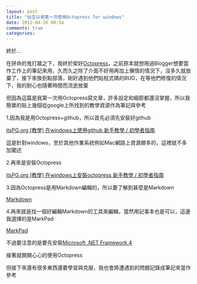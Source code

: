 ```yaml
---
layout: post
title: "出生以來第一次使用Octopress for windows"
date: 2012-04-26 00:54
comments: true
categories: 
---
```

終於...

在拼命的鬼打牆之下，我終於架好<a href="http://octopress.org/" target="_blank">Octopress</a>，之前原本就想用過Blogger想要當作工作上的筆記來用，久而久之除了介面不好用再加上懶惰的情況下，沒多久就放棄了，接下來換到點部落，剛好遇到他們貼程式碼的BUG，在等他們修復的情況下，我的耐心也隨著時間而流逝放棄

但因為這篇是我第一次用Octopress寫文章，許多設定和細節都還沒掌握，所以我簡單的貼上幾個從google上所找到的教學資源作為筆記與參考

1.因為我是用Octopress+github，所以首先必須先安裝好github

<a href="http://itspg.github.com/blog/2012/02/29/github-on-windows-tutorial/" target="_blank">itsPG.org [教學] 在windows上使用github 新手教學 / 初學者指南</a>

這是針對windows，至於其他作業系統例如Mac網路上資源頗多的，這裡就不多加闡述

2.再來是安裝Octopress

<a href="http://itspg.github.com/blog/2012/02/29/octopress-on-windows-tutorial/" target="_blank">itsPG.org [教學] 在windows上安裝octopress 新手教學 / 初學者指南</a>

3.因為Octopress是用Markdown編輯的，所以要了解到甚麼是Markdown

<a href="http://markdown.tw/#link" target="_blank">Markdown</a>

4.再來就是找一個好編輯Markdown的工具來編輯，當然用記事本也是可以，這邊我選擇的是MarkPad

<a href="http://code52.org/DownmarkerWPF/" target="_blank">MarkPad</a>

不過要注意的是要先安裝<a href="http://www.microsoft.com/downloads/zh-tw/details.aspx?FamilyID=0a391abd-25c1-4fc0-919f-b21f31ab88b7" target="_blank">Microsoft .NET Framework 4</a>

接著就開開心心的使用Octopress

但接下來還有很多東西還要學習與克服，我也會將遭遇到的問題記錄成筆記來當作參考